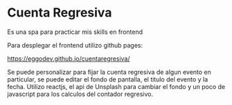 # Cuenta Regresiva

Es una spa para practicar mis skills en frontend

Para desplegar el frontend utilizo github pages:

https://eggodev.github.io/cuentaregresiva/

Se puede personalizar para fijar la cuenta regresiva de algun evento en particular, se puede editar el fondo de pantalla, el titulo del evento y la fecha.
Utilizo reactjs, el api de Unsplash para cambiar el fondo y un poco de javascript para los calculos del contador regresivo.
